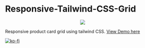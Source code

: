 # Responsive-Tailwind-CSS-Grid

<p align="center"><a href="https://mfg888.github.io/Responsive-Tailwind-CSS-Grid/" target="_blank"><img src="https://user-images.githubusercontent.com/99144223/181822433-7bc717d9-8297-46ee-91f1-c3f92473365d.png"></a></p>


Responsive product card grid using tailwind CSS.
[View Demo here](https://mfg888.github.io/Responsive-Tailwind-CSS-Grid/)


[![ko-fi](https://ko-fi.com/img/githubbutton_sm.svg)](https://ko-fi.com/N4N06PSKO)
